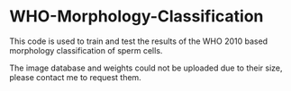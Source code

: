 # WHO-Morphology-Classification

This code is used to train and test the results of the WHO 2010 based morphology classification of sperm cells.

The image database and weights could not be uploaded due to their size, please contact me to request them.
